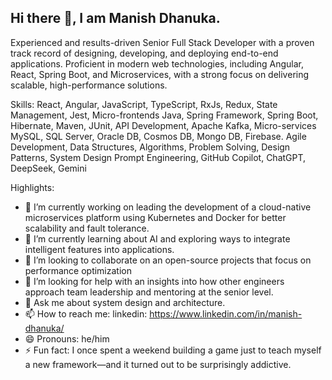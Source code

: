 ## Hi there 👋, I am Manish Dhanuka.

<!--
**manishdhanuka/manishdhanuka** is a ✨ _special_ ✨ repository because its `README.md` (this file) appears on your GitHub profile.
-->
Experienced and results-driven Senior Full Stack Developer with a proven track record of designing, developing, and deploying end-to-end applications. Proficient in modern web technologies, including Angular, React, Spring Boot, and Microservices, with a strong focus on delivering scalable, high-performance solutions.

Skills: 
React, Angular, JavaScript, TypeScript, RxJs, Redux, State Management, Jest, Micro-frontends
Java, Spring Framework, Spring Boot, Hibernate, Maven, JUnit, API Development, Apache Kafka, Micro-services
MySQL, SQL Server, Oracle DB, Cosmos DB, Mongo DB, Firebase.
Agile Development, Data Structures, Algorithms, Problem Solving, Design Patterns, System Design
Prompt Engineering, GitHub Copilot, ChatGPT, DeepSeek, Gemini

Highlights:
- 🔭 I’m currently working on leading the development of a cloud-native microservices platform using Kubernetes and Docker for better scalability and fault tolerance.
- 🌱 I’m currently learning about AI and exploring ways to integrate intelligent features into applications.
- 👯 I’m looking to collaborate on an open-source projects that focus on performance optimization
- 🤔 I’m looking for help with an insights into how other engineers approach team leadership and mentoring at the senior level.
- 💬 Ask me about system design and architecture.
- 📫 How to reach me: linkedin: https://www.linkedin.com/in/manish-dhanuka/
- 😄 Pronouns: he/him
- ⚡ Fun fact: I once spent a weekend building a game just to teach myself a new framework—and it turned out to be surprisingly addictive.
